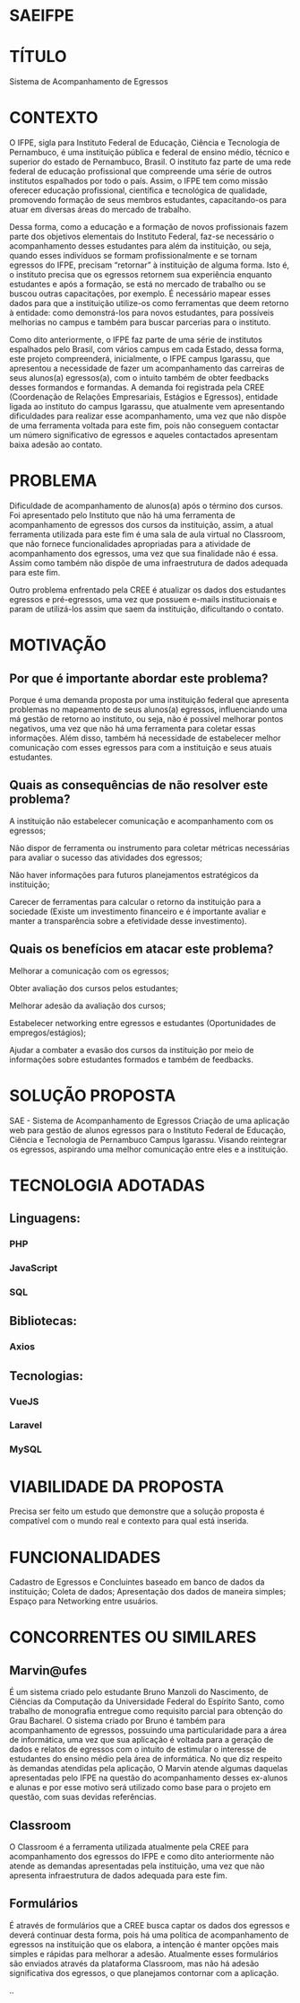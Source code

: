 # SAEIFPE

# TÍTULO

Sistema de Acompanhamento de Egressos

# CONTEXTO

O IFPE, sigla para Instituto Federal de Educação, Ciência e Tecnologia de Pernambuco, é uma instituição pública e federal de ensino médio, técnico e superior do estado de Pernambuco, Brasil. O instituto faz parte de uma rede federal de educação profissional que compreende uma série de outros institutos espalhados por todo o país. Assim, o IFPE tem como missão oferecer educação profissional, científica e tecnológica de qualidade, promovendo formação de seus membros estudantes, capacitando-os para atuar em diversas áreas do mercado de trabalho.

Dessa forma, como a educação e a formação de novos profissionais fazem parte dos objetivos elementais do Instituto Federal, faz-se necessário o acompanhamento desses estudantes para além da instituição, ou seja, quando esses indivíduos se formam profissionalmente e se tornam egressos do IFPE, precisam “retornar” à instituição de alguma forma. Isto é, o instituto precisa que os egressos retornem sua experiência enquanto estudantes e após a formação, se está no mercado de trabalho ou se buscou outras capacitações, por exemplo. É necessário mapear esses dados para que a instituição utilize-os como ferramentas que deem retorno à entidade: como demonstrá-los para novos estudantes, para possíveis melhorias no campus e também para buscar parcerias para o instituto.

Como dito anteriormente, o IFPE faz parte de uma série de institutos espalhados pelo Brasil, com vários campus em cada Estado, dessa forma, este projeto compreenderá, inicialmente, o IFPE campus Igarassu, que apresentou a necessidade de fazer um acompanhamento das carreiras de seus alunos(a) egressos(a), com o intuito também de obter feedbacks desses formandos e formandas. A demanda foi registrada pela CREE (Coordenação de Relações Empresariais, Estágios e Egressos), entidade ligada ao instituto do campus Igarassu, que atualmente vem apresentando dificuldades para realizar esse acompanhamento, uma vez que não dispõe de uma ferramenta voltada para este fim, pois não conseguem contactar um número significativo de egressos e aqueles contactados apresentam baixa adesão ao contato.


# PROBLEMA

Dificuldade de acompanhamento de alunos(a) após o término dos cursos. Foi apresentado pelo Instituto que não há uma ferramenta de acompanhamento de egressos dos cursos da instituição, assim, a atual ferramenta utilizada para este fim é uma sala de aula virtual no Classroom, que não fornece funcionalidades apropriadas para a atividade de acompanhamento dos egressos, uma vez que sua finalidade não é essa. Assim como também não dispõe de uma infraestrutura de dados adequada para este fim.

Outro problema enfrentado pela CREE é atualizar os dados dos estudantes egressos e pré-egressos, uma vez que possuem e-mails institucionais e param de utilizá-los assim que saem da instituição, dificultando o contato.


# MOTIVAÇÃO 

## Por que é importante abordar este problema?

Porque é uma demanda proposta por uma instituição federal que apresenta problemas no mapeamento de seus alunos(a) egressos, influenciando uma má gestão de retorno ao instituto, ou seja, não é possível melhorar pontos negativos, uma vez que não há uma ferramenta para coletar essas informações. Além disso, também há necessidade de estabelecer melhor comunicação com esses egressos para com a instituição e seus atuais estudantes.

## Quais as consequências de não resolver este problema?

A instituição não estabelecer comunicação e acompanhamento com os egressos;

Não dispor de ferramenta ou instrumento para coletar métricas necessárias para avaliar o sucesso das atividades dos egressos;

Não haver informações para futuros planejamentos estratégicos da instituição;

Carecer de ferramentas para calcular o retorno da instituição para a sociedade (Existe um investimento financeiro e é importante avaliar e manter a transparência sobre a efetividade desse investimento).


## Quais os benefícios em atacar este problema?

Melhorar a comunicação com os egressos;

Obter avaliação dos cursos pelos estudantes;

Melhorar adesão da avaliação dos cursos;

Estabelecer networking entre egressos e estudantes (Oportunidades de empregos/estágios);

Ajudar a combater a evasão dos cursos da instituição por meio de informações sobre estudantes formados e também de feedbacks.

# SOLUÇÃO PROPOSTA

SAE - Sistema de Acompanhamento de Egressos
	Criação de uma aplicação web para gestão de alunos egressos para o Instituto Federal de Educação, Ciência e Tecnologia de Pernambuco Campus Igarassu. Visando reintegrar os egressos, aspirando uma melhor comunicação entre eles e a instituição.


# TECNOLOGIA ADOTADAS

## Linguagens: 

### PHP
### JavaScript
### SQL

## Bibliotecas:

### Axios

## Tecnologias:

### VueJS
### Laravel
### MySQL

# VIABILIDADE DA PROPOSTA

  Precisa ser feito um estudo que demonstre que a solução proposta é compatível com o mundo real e contexto para qual está inserida.

# FUNCIONALIDADES

Cadastro de Egressos e Concluintes baseado em banco de dados da instituição;
Coleta de dados;
Apresentação dos dados de maneira simples;
Espaço para Networking entre usuários.

# CONCORRENTES OU SIMILARES

## Marvin@ufes

É um sistema criado pelo estudante Bruno Manzoli do Nascimento, de Ciências da Computação da Universidade Federal do Espírito Santo, como trabalho de monografia entregue como requisito parcial para obtenção do Grau Bacharel. O sistema criado por Bruno é também para acompanhamento de egressos, possuindo uma particularidade para a área de informática, uma vez que sua aplicação é voltada para a geração de dados e relatos de egressos com o intuito de estimular o interesse de estudantes do ensino médio pela área de informática.  No que diz respeito às demandas atendidas pela aplicação, O Marvin atende algumas daquelas apresentadas pelo IFPE na questão do acompanhamento desses ex-alunos e alunas e por esse motivo será utilizado como base para o projeto em questão, com suas devidas referências.

## Classroom

O Classroom é a ferramenta utilizada atualmente pela CREE para acompanhamento dos egressos do IFPE e como dito anteriormente não atende as demandas apresentadas pela instituição, uma vez que não apresenta infraestrutura de dados adequada para este fim.

## Formulários

É através de formulários que a CREE busca captar os dados dos egressos e deverá continuar desta forma, pois há uma política de acompanhamento de egressos na instituição que os elabora, a intenção é manter opções mais simples e rápidas para melhorar a adesão. Atualmente esses formulários são enviados através da plataforma Classroom, mas não há adesão significativa dos egressos, o que planejamos contornar com a aplicação.


..

